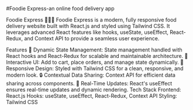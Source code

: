 #Foodie Express-an online food delivery app

Foodie Express 🍔🚴‍♂️
Foodie Express is a modern, fully responsive food delivery website built with React.js and styled using Tailwind CSS. It leverages advanced React features like hooks, useState, useEffect, React-Redux, and Context API to provide a seamless user experience.

Features
🌟 Dynamic State Management: State management handled with React hooks and React-Redux for scalable and maintainable architecture.
🛒 Interactive UI: Add to cart, place orders, and manage state dynamically.
🚀 Responsive Design: Styled with Tailwind CSS for a clean, responsive, and modern look.
🔒 Contextual Data Sharing: Context API for efficient data sharing across components.
📱 Real-Time Updates: React's useEffect ensures real-time updates and dynamic rendering.
Tech Stack
Frontend: React.js
Hooks: useState, useEffect, React-Redux, Context API
Styling: Tailwind CSS
